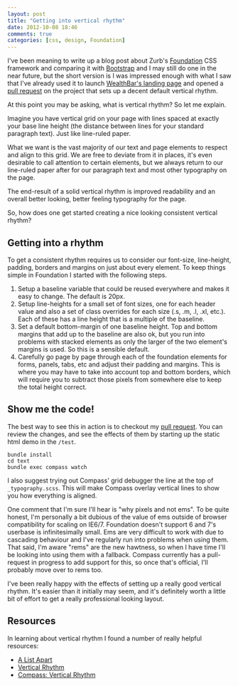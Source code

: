 ```yaml
---
layout: post
title: "Getting into vertical rhythm"
date: 2012-10-08 18:46
comments: true
categories: [css, design, Foundation]
---
```


I've been meaning to write up a blog post about Zurb's [Foundation][foundation]
CSS framework and comparing it with [Bootstrap][bootstrap] and I may still do
one in the near future, but the short version is I was impressed enough with
what I saw that I've already used it to launch [WealthBar's landing page][wealthbar] 
and opened a [pull request][pr] on the project that sets up a decent default vertical
rhythm.

At this point you may be asking, what is vertical rhythm? So let me explain.

<!--more-->

Imagine you have vertical grid on your page with lines spaced at exactly your
base line height (the distance between lines for your standard paragraph text).
Just like line-ruled paper.

What we want is the vast majority of our text and page elements to respect and
align to this grid.  We are free to deviate from it in places, it's even
desirable to call attention to certain elements, but we always return to our
line-ruled paper after for our paragraph text and most other typography on the
page.

The end-result of a solid vertical rhythm is improved readability and an
overall better looking, better feeling typography for the page.

So, how does one get started creating a nice looking consistent vertical rhythm?

## Getting into a rhythm

To get a consistent rhythm requires us to consider our font-size, line-height,
padding, borders and margins on just about every element. To keep things simple
in Foundation I started with the following steps.

1. Setup a baseline variable that could be reused everywhere and makes it easy
   to change. The default is 20px.
2. Setup line-heights for a small set of font sizes, one for each header value
   and also a set of class overrides for each size (.s, .m, .l, .xl, etc.).
   Each of these has a line height that is a multiple of the baseline.
3. Set a default bottom-margin of one baseline height. Top and bottom margins
   that add up to the baseline are also ok, but you run into problems with
   stacked elements as only the larger of the two element's margins is used. So
   this is a sensible default.
4. Carefully go page by page through each of the foundation elements for forms,
   panels, tabs, etc and adjust their padding and margins. This is where you
   may have to take into account top and bottom borders, which will require you
   to subtract those pixels from somewhere else to keep the total height
   correct.

## Show me the code!

The best way to see this in action is to checkout my [pull request][pr]. You
can review the changes, and see the effects of them by starting up the static
html demo in the `/test`. 

```
bundle install
cd text
bundle exec compass watch
```

I also suggest trying out Compass' grid debugger the line at the top of
`_typography.scss`. This will make Compass overlay vertical lines to show you
how everything is aligned.

One comment that I'm sure I'll hear is "why pixels and not ems". To be quite
honest, I'm personally a bit dubious of the value of ems outside of browser
compatibility for scaling on IE6/7. Foundation doesn't support 6 and 7's
userbase is infinitesimally small. Ems are very difficult to work with due to
cascading behaviour and I've regularly run into problems when using them.  That
said, I'm aware "rems" are the new hawtness, so when I have time I'll be
looking into using them with a fallback. Compass currently has a pull-request
in progress to add support for this, so once that's official, I'll probably
move over to rems too.

I've been really happy with the effects of setting up a really good vertical
rhythm. It's easier than it initially may seem, and it's definitely worth a
little bit of effort to get a really professional looking layout.


## Resources

In learning about vertical rhythm I found a number of really helpful resources:

* [A List Apart](http://www.alistapart.com/articles/settingtypeontheweb/)
* [Vertical Rhythm](http://verticalrhythm.org/)
* [Compass: Vertical Rhythm](http://compass-style.org/reference/compass/typography/vertical_rhythm/)

[foundation]: http://foundation.zurb.com
[bootstrap]: http://twitter.github.com/bootstrap
[wealthbar]: http://www.wealthbar.com
[pr]: https://github.com/zurb/foundation/pull/954
